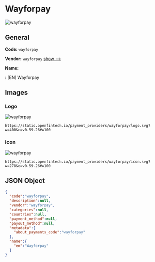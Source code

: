 
# Wayforpay 
![wayforpay](https://static.openfintech.io/payment_providers/wayforpay/logo.svg?w=400&c=v0.59.26#w100)  

## General 
 
**Code:** `wayforpay` 
 
**Vendor:** `wayforpay` [show -->](/vendors/wayforpay/) 
 
**Name:** 
 
:	[EN] Wayforpay 
 

## Images 

### Logo 
 
![wayforpay](https://static.openfintech.io/payment_providers/wayforpay/logo.svg?w=400&c=v0.59.26#w100)  

```
https://static.openfintech.io/payment_providers/wayforpay/logo.svg?w=400&c=v0.59.26#w100
```  

### Icon 
 
![wayforpay](https://static.openfintech.io/payment_providers/wayforpay/icon.svg?w=278&c=v0.59.26#w100)  

```
https://static.openfintech.io/payment_providers/wayforpay/icon.svg?w=278&c=v0.59.26#w100
```  

## JSON Object 

```json
{
  "code":"wayforpay",
  "description":null,
  "vendor":"wayforpay",
  "categories":null,
  "countries":null,
  "payment_method":null,
  "payout_method":null,
  "metadata":{
    "about_payments_code":"wayforpay"
  },
  "name":{
    "en":"Wayforpay"
  }
}
```  
